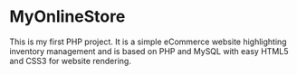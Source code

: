 # MyOnlineStore
This is my first PHP project. It is a simple eCommerce website highlighting inventory management and is based on PHP and MySQL with easy HTML5 and CSS3 for website rendering.
